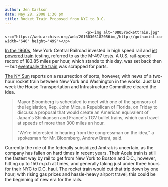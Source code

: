 ```yaml
---
author: Jen Carlson
date: May 28, 2008 1:30 pm
title: Rocket Train Proposed from NYC to D.C. 
---
```


	
										<p><img alt="0805rockettrain.jpg" src="https://web.archive.org/web/20160303182056im_/http://gothamist.com/attachments/arts_jen/0805rockettrain.jpg" width="640" height="499"></p>

<p><a href="https://web.archive.org/web/20160303182056/http://www.darkroastedblend.com/2007/01/jet-powered-other-futuristic-trains.html">In the 1960s</a>, New York Central Railroad invested in high speed rail and <a href="https://web.archive.org/web/20160303182056/http://www.americanheritage.com/articles/magazine/it/1999/2/1999_2_63.shtml">jet powered train</a> testing, referred to as the M-497 tests. A U.S. rail-speed record of 183.85 miles per hour, which stands to this day, was set back then -- but <a href="https://web.archive.org/web/20160303182056/http://jalopnik.com/359202/new-york-centrals-m+497-jet-powered-train">eventually the train</a> was scrapped for parts. </p>

<p><a href="https://web.archive.org/web/20160303182056/http://www.nysun.com/national/congress-eyes-a-rocket-train-to-dc/78763/">The NY Sun</a> reports on a resurrection of sorts, however, with news of a  two-hour rocket train between New York and Washington in the works. Just last week the House Transportation and Infrastructure Committee cleared the idea.</p><blockquote>Mayor Bloomberg is scheduled to meet with one of the sponsors of the legislation, Rep. John Mica, a Republican of Florida, on Friday to discuss a proposal that would create an American equivalent of Japan&apos;s Shinkansen and France&apos;s TGV bullet trains, which can travel at speeds of more than 300 miles an hour.<p></p>

<p>&quot;We&apos;re interested in hearing from the congressman on the idea,&quot; a spokesman for Mr. Bloomberg, Andrew Brent, said.</p></blockquote>Currently the role of the federally subsidized Amtrak is uncertain, as the company has fallen on hard times in recent years. Their Acela train is still the fastest way by rail to get from New York to Boston and D.C., however, hitting up to 150 m.p.h at times, and generally taking just under three hours for their NYC to D.C. haul. The rocket train would cut that trip down by one hour; with rising gas prices and hassle-heavy airport travel, this could be the beginning of new era for the rails. <p></p>					
										
									
				